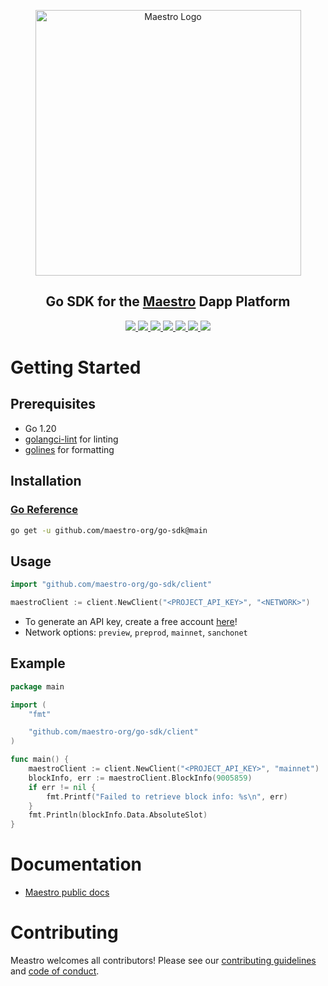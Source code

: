 <p align="center">
  <a href="https://www.gomaestro.org/">
    <img src="https://www.gomaestro.org/logos/LandingLogos/DarkLogo.svg" alt="Maestro Logo" width="425" />
  </a>
  <h2 align="center">Go SDK for the <a href="https://www.gomaestro.org/">Maestro</a> Dapp Platform</h2>
  <p align="center">
    <a href="https://docs.gomaestro.org/docs/intro">
      <img src="https://img.shields.io/badge/-Docs-blue?style=flat-square&logo=semantic-scholar&logoColor=white" />
    </a>
    <a href="https://github.com/maestro-org/go-sdk/blob/main/LICENSE">
      <img src="https://img.shields.io/github/license/maestro-org/go-sdk?style=flat-square&label=License" />
    </a>
    <a href="https://github.com/maestro-org/go-sdk/actions/workflows/main.yml?query=branch%3Amain">
      <img src="https://img.shields.io/github/actions/workflow/status/maestro-org/go-sdk/main.yml?style=flat-square&branch=main&label=Build" />
    </a>
    <a href="./CONTRIBUTING.md">
      <img src="https://img.shields.io/badge/PRs-welcome-brightgreen.svg?style=flat-square" />
    </a>
    <a href="https://twitter.com/GoMaestroOrg">
      <img src="https://img.shields.io/badge/-%40GoMaestroOrg-F3F1EF?style=flat-square&logo=twitter&logoColor=1D9BF0" />
    </a>
    <a href="https://discord.gg/ES2rDhBJt3">
      <img src="https://img.shields.io/badge/-Discord-414EEC?style=flat-square&logo=discord&logoColor=white" />
    </a>
    <a href="https://pkg.go.dev/github.com/maestro-org/go-sdk">
      <img src="https://pkg.go.dev/badge/golang.org/x/pkgsite.svg" />
    </a>
  </p>
</p>

# Getting Started

## Prerequisites
* Go 1.20
* [golangci-lint](https://golangci-lint.run/usage/install/) for linting
* [golines](https://github.com/segmentio/golines) for formatting

## Installation

### [Go Reference](https://pkg.go.dev/github.com/maestro-org/go-sdk#section-readme)

```bash
go get -u github.com/maestro-org/go-sdk@main
```

## Usage

```go
import "github.com/maestro-org/go-sdk/client"

maestroClient := client.NewClient("<PROJECT_API_KEY>", "<NETWORK>")
```

* To generate an API key, create a free account [here](https://dashboard.gomaestro.org/)!
* Network options: `preview`, `preprod`, `mainnet`, `sanchonet`

## Example

```go
package main

import (
	"fmt"

	"github.com/maestro-org/go-sdk/client"
)

func main() {
	maestroClient := client.NewClient("<PROJECT_API_KEY>", "mainnet")
	blockInfo, err := maestroClient.BlockInfo(9005859)
	if err != nil {
		fmt.Printf("Failed to retrieve block info: %s\n", err)
	}
	fmt.Println(blockInfo.Data.AbsoluteSlot)
}
```

# Documentation

* [Maestro public docs](https://docs.gomaestro.org/)

# Contributing
Meastro welcomes all contributors! Please see our [contributing guidelines](CONTRIBUTING.md) and [code of conduct](CODE_OF_CONDUCT.md).
